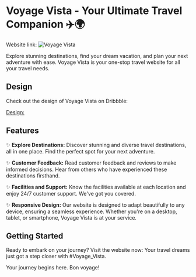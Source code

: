 # Voyage Vista - Your Ultimate Travel Companion ✈️🌍
Website link:
![Voyage Vista](https://voyage-vista-sp45.netlify.app/)

Explore stunning destinations, find your dream vacation, and plan your next adventure with ease. Voyage Vista is your one-stop travel website for all your travel needs.
## Design
Check out the design of  Voyage Vista on Dribbble:

[Design:](https://dribbble.com/shots/22922985-Voyage-Vista-Travel-Website)


## Features

✨ **Explore Destinations:** Discover stunning and diverse travel destinations, all in one place. Find the perfect spot for your next adventure.

✨ **Customer Feedback:** Read customer feedback and reviews to make informed decisions. Hear from others who have experienced these destinations firsthand.

✨ **Facilities and Support:** Know the facilities available at each location and enjoy 24/7 customer support. We've got you covered.

✨ **Responsive Design:** Our website is designed to adapt beautifully to any device, ensuring a seamless experience. Whether you're on a desktop, tablet, or smartphone, Voyage Vista is at your service.

## Getting Started

Ready to embark on your journey? Visit the website now:
Your travel dreams just got a step closer with #Voyage_Vista.


Your journey begins here. Bon voyage!



